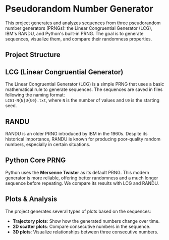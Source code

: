 # Pseudorandom Number Generator

This project generates and analyzes sequences from three pseudorandom number generators (PRNGs): the Linear Congruential Generator (LCG), IBM's RANDU, and Python's built-in PRNG. The goal is to generate sequences, visualize them, and compare their randomness properties.

## Project Structure
## LCG (Linear Congruential Generator)

The Linear Congruential Generator (LCG) is a simple PRNG that uses a basic mathematical rule to generate sequences. The sequences are saved in files following the naming format:  
`LCG1-N{N}U{U0}.txt`, where `N` is the number of values and `U0` is the starting seed.

## RANDU

RANDU is an older PRNG introduced by IBM in the 1960s. Despite its historical importance, RANDU is known for producing poor-quality random numbers, especially in certain situations.

## Python Core PRNG

Python uses the **Mersenne Twister** as its default PRNG. This modern generator is more reliable, offering better randomness and a much longer sequence before repeating. We compare its results with LCG and RANDU.

## Plots & Analysis

The project generates several types of plots based on the sequences:
- **Trajectory plots**: Show how the generated numbers change over time.
- **2D scatter plots**: Compare consecutive numbers in the sequence.
- **3D plots**: Visualize relationships between three consecutive numbers.
